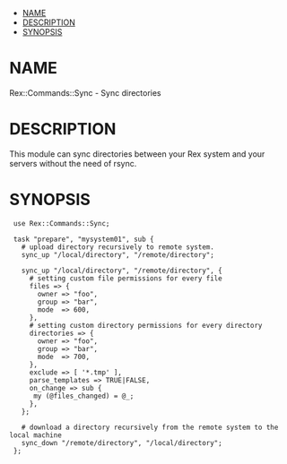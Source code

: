 -   [NAME](#NAME)
-   [DESCRIPTION](#DESCRIPTION)
-   [SYNOPSIS](#SYNOPSIS)

# NAME

Rex::Commands::Sync - Sync directories

# DESCRIPTION

This module can sync directories between your Rex system and your servers without the need of rsync.

# SYNOPSIS

     use Rex::Commands::Sync;

     task "prepare", "mysystem01", sub {
       # upload directory recursively to remote system.
       sync_up "/local/directory", "/remote/directory";

       sync_up "/local/directory", "/remote/directory", {
         # setting custom file permissions for every file
         files => {
           owner => "foo",
           group => "bar",
           mode  => 600,
         },
         # setting custom directory permissions for every directory
         directories => {
           owner => "foo",
           group => "bar",
           mode  => 700,
         },
         exclude => [ '*.tmp' ],
         parse_templates => TRUE|FALSE,
         on_change => sub {
          my (@files_changed) = @_;
         },
       };

       # download a directory recursively from the remote system to the local machine
       sync_down "/remote/directory", "/local/directory";
     };
